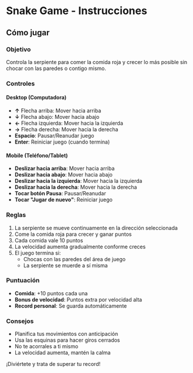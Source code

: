 # Snake Game - Instrucciones

## Cómo jugar

### Objetivo
Controla la serpiente para comer la comida roja y crecer lo más posible sin chocar con las paredes o contigo mismo.

### Controles

#### Desktop (Computadora)
- **↑** Flecha arriba: Mover hacia arriba
- **↓** Flecha abajo: Mover hacia abajo
- **←** Flecha izquierda: Mover hacia la izquierda  
- **→** Flecha derecha: Mover hacia la derecha
- **Espacio**: Pausar/Reanudar juego
- **Enter**: Reiniciar juego (cuando termina)

#### Mobile (Teléfono/Tablet)
- **Deslizar hacia arriba**: Mover hacia arriba
- **Deslizar hacia abajo**: Mover hacia abajo
- **Deslizar hacia la izquierda**: Mover hacia la izquierda
- **Deslizar hacia la derecha**: Mover hacia la derecha
- **Tocar botón Pausa**: Pausar/Reanudar
- **Tocar "Jugar de nuevo"**: Reiniciar juego

### Reglas
1. La serpiente se mueve continuamente en la dirección seleccionada
2. Come la comida roja para crecer y ganar puntos
3. Cada comida vale 10 puntos
4. La velocidad aumenta gradualmente conforme creces
5. El juego termina si:
   - Chocas con las paredes del área de juego
   - La serpiente se muerde a sí misma

### Puntuación
- **Comida**: +10 puntos cada una
- **Bonus de velocidad**: Puntos extra por velocidad alta
- **Record personal**: Se guarda automáticamente

### Consejos
- Planifica tus movimientos con anticipación
- Usa las esquinas para hacer giros cerrados
- No te acorrales a ti mismo
- La velocidad aumenta, mantén la calma

¡Diviértete y trata de superar tu record!